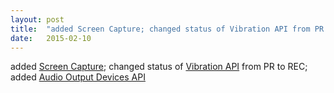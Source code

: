 ```yaml
---
layout: post
title:  "added Screen Capture; changed status of Vibration API from PR to REC; added Audio Output Devices API"
date:   2015-02-10
---
```


added <a href="http://www.w3.org/TR/screen-capture/">Screen Capture</a>; changed status of <a href="http://www.w3.org/TR/vibration/">Vibration API</a> from PR to REC; added <a href="http://www.w3.org/TR/audio-output/">Audio Output Devices API</a>